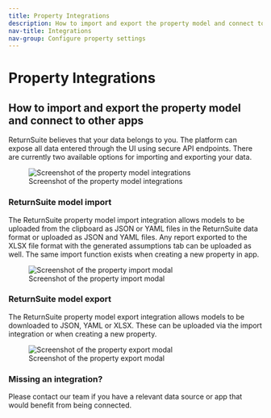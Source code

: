 ```yaml
---
title: Property Integrations
description: How to import and export the property model and connect to other apps
nav-title: Integrations
nav-group: Configure property settings
---
```


# Property Integrations

## How to import and export the property model and connect to other apps

ReturnSuite believes that your data belongs to you. The platform can expose all
data entered through the UI using secure API endpoints. There are currently two
available options for importing and exporting your data.

<figure>
  <div class="flex place-items-center justify-center p-2 md:p-6 bg-gray-100 rounded-md max-w-prose border border-gray-200 shadow-sm">
    <img src="/img/docs/property-settings-integrations.png" alt="Screenshot of the property model integrations">
  </div>
  <figcaption>Screenshot of the property model integrations</figcaption>
</figure>


### ReturnSuite model import

The ReturnSuite property model import integration allows models to be uploaded
from the clipboard as JSON or YAML files in the ReturnSuite data format or
uploaded as JSON and YAML files. Any report exported to the XLSX file format
with the generated assumptions tab can be uploaded as well. The same import
function exists when creating a new property in app.

<figure>
  <div class="flex place-items-center justify-center p-2 md:p-6 bg-gray-100 rounded-md max-w-prose border border-gray-200 shadow-sm">
    <img src="/img/docs/property-settings-import-modal.png" alt="Screenshot of the property import modal">
  </div>
  <figcaption>Screenshot of the property import modal</figcaption>
</figure>


### ReturnSuite model export

The ReturnSuite property model export integration allows models to be downloaded
to JSON, YAML or XLSX. These can be uploaded via the import integration or when
creating a new property.

<figure>
  <div class="flex place-items-center justify-center p-2 md:p-6 bg-gray-100 rounded-md max-w-prose border border-gray-200 shadow-sm">
    <img src="/img/docs/property-settings-import-modal.png" alt="Screenshot of the property export modal">
  </div>
  <figcaption>Screenshot of the property export modal</figcaption>
</figure>


### Missing an integration?

Please contact our team if you have a relevant data source or app that would
benefit from being connected.
